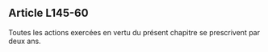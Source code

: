 Article L145-60
----
Toutes les actions exercées en vertu du présent chapitre se prescrivent par deux
ans.
